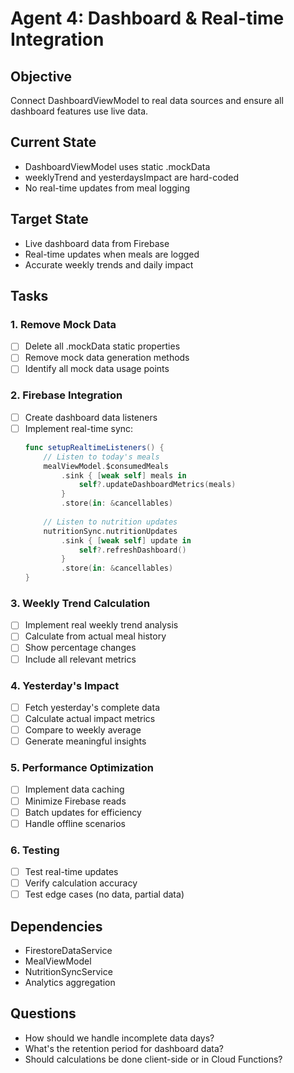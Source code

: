 # Agent 4: Dashboard & Real-time Integration

## Objective
Connect DashboardViewModel to real data sources and ensure all dashboard features use live data.

## Current State
- DashboardViewModel uses static .mockData
- weeklyTrend and yesterdaysImpact are hard-coded
- No real-time updates from meal logging

## Target State
- Live dashboard data from Firebase
- Real-time updates when meals are logged
- Accurate weekly trends and daily impact

## Tasks

### 1. Remove Mock Data
- [ ] Delete all .mockData static properties
- [ ] Remove mock data generation methods
- [ ] Identify all mock data usage points

### 2. Firebase Integration
- [ ] Create dashboard data listeners
- [ ] Implement real-time sync:
  ```swift
  func setupRealtimeListeners() {
      // Listen to today's meals
      mealViewModel.$consumedMeals
          .sink { [weak self] meals in
              self?.updateDashboardMetrics(meals)
          }
          .store(in: &cancellables)
      
      // Listen to nutrition updates
      nutritionSync.nutritionUpdates
          .sink { [weak self] update in
              self?.refreshDashboard()
          }
          .store(in: &cancellables)
  }
  ```

### 3. Weekly Trend Calculation
- [ ] Implement real weekly trend analysis
- [ ] Calculate from actual meal history
- [ ] Show percentage changes
- [ ] Include all relevant metrics

### 4. Yesterday's Impact
- [ ] Fetch yesterday's complete data
- [ ] Calculate actual impact metrics
- [ ] Compare to weekly average
- [ ] Generate meaningful insights

### 5. Performance Optimization
- [ ] Implement data caching
- [ ] Minimize Firebase reads
- [ ] Batch updates for efficiency
- [ ] Handle offline scenarios

### 6. Testing
- [ ] Test real-time updates
- [ ] Verify calculation accuracy
- [ ] Test edge cases (no data, partial data)

## Dependencies
- FirestoreDataService
- MealViewModel
- NutritionSyncService
- Analytics aggregation

## Questions
- How should we handle incomplete data days?
- What's the retention period for dashboard data?
- Should calculations be done client-side or in Cloud Functions?